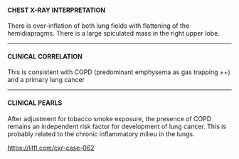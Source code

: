 #### CHEST X-RAY INTERPRETATION
There is over-inflation of both lung fields with flattening of the hemidiapragms. There is a large spiculated mass in the right upper lobe.

---------------
#### CLINICAL CORRELATION
This is consistent with COPD (predominant emphysema as gas trapping ++) and a primary lung cancer

---------------
#### CLINICAL PEARLS
After adjustment for tobacco smoke exposure, the presence of COPD remains an independent risk factor for development of lung cancer. This is probably related to the chronic inflammatory milieu in the lungs.


<https://litfl.com/cxr-case-062>